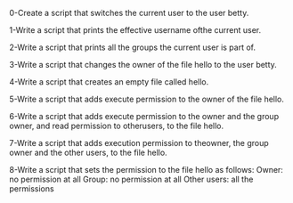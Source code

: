 0-Create a script that switches the current user to the user betty.

1-Write a script that prints the effective username ofthe current user.

2-Write a script that prints all the groups the current user is part of.

3-Write a script that changes the owner of the file hello to the user betty.

4-Write a script that creates an empty file called hello.

5-Write a script that adds execute permission to the owner of the file hello.

6-Write a script that adds execute permission to the owner and the group owner, and read permission to otherusers, to the file hello.

7-Write a script that adds execution permission to theowner, the group owner and the other users, to the file hello.

8-Write a script that sets the permission to the file hello as follows:
Owner: no permission at all
Group: no permission at all
Other users: all the permissions
